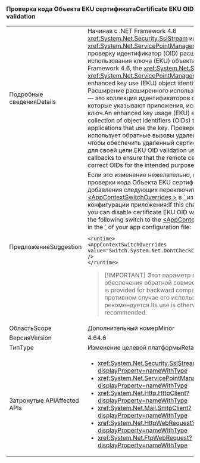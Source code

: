 ### <a name="certificate-eku-oid-validation"></a><span data-ttu-id="0b58d-101">Проверка кода Объекта EKU сертификата</span><span class="sxs-lookup"><span data-stu-id="0b58d-101">Certificate EKU OID validation</span></span>

|   |   |
|---|---|
|<span data-ttu-id="0b58d-102">Подробные сведения</span><span class="sxs-lookup"><span data-stu-id="0b58d-102">Details</span></span>|<span data-ttu-id="0b58d-103">Начиная с .NET Framework 4.6 <xref:System.Net.Security.SslStream> или <xref:System.Net.ServicePointManager> классы выполнять проверку идентификатор (OID) расширенного использования ключа (EKU) объекта.</span><span class="sxs-lookup"><span data-stu-id="0b58d-103">Starting with .NET Framework 4.6, the <xref:System.Net.Security.SslStream> or <xref:System.Net.ServicePointManager> classes perform enhanced key use (EKU) object identifier (OID) validation.</span></span> <span data-ttu-id="0b58d-104">Расширение расширенного использования ключа (EKU) — это коллекция идентификаторов объектов (OID), которые указывают приложения, использующие ключ.</span><span class="sxs-lookup"><span data-stu-id="0b58d-104">An enhanced key usage (EKU) extension is a collection of object identifiers (OIDs) that indicate the applications that use the key.</span></span> <span data-ttu-id="0b58d-105">Проверка Объекта EKU использует обратные вызовы удаленный сертификат, чтобы обеспечить удаленный сертификат правильно OID для своей цели.</span><span class="sxs-lookup"><span data-stu-id="0b58d-105">EKU OID validation uses remote certificate callbacks to ensure that the remote certificate has the correct OIDs for the intended purpose.</span></span>|
|<span data-ttu-id="0b58d-106">Предложение</span><span class="sxs-lookup"><span data-stu-id="0b58d-106">Suggestion</span></span>|<span data-ttu-id="0b58d-107">Если это изменение нежелательно, можно отключить проверки кода Объекта EKU сертификата путем добавления следующих переключиться на [ \<AppContextSwitchOverrides >](~/docs/framework/configure-apps/file-schema/runtime/appcontextswitchoverrides-element.md) в [ \` ](~/docs/framework/configure-apps/file-schema/runtime/runtime-element.md) из вашей файл конфигурации приложения:</span><span class="sxs-lookup"><span data-stu-id="0b58d-107">If this change is undesirable, you can disable certificate EKU OID validation by adding the following switch to the [\<AppContextSwitchOverrides>](~/docs/framework/configure-apps/file-schema/runtime/appcontextswitchoverrides-element.md) in the [\`](~/docs/framework/configure-apps/file-schema/runtime/runtime-element.md) of your app configuration file:</span></span><pre><code class="language-xml">&lt;runtime&gt;&#13;&#10;&lt;AppContextSwitchOverrides&#13;&#10;value=&quot;Switch.System.Net.DontCheckCertificateEKUs=true&quot; /&gt;&#13;&#10;&lt;/runtime&gt;&#13;&#10;</code></pre> <blockquote> [!IMPORTANT] <span data-ttu-id="0b58d-108">Этот параметр предоставляется для обеспечения обратной совместимости.</span><span class="sxs-lookup"><span data-stu-id="0b58d-108">This setting is provided for backward compatibility only.</span></span> <span data-ttu-id="0b58d-109">В противном случае его использование не рекомендуется.</span><span class="sxs-lookup"><span data-stu-id="0b58d-109">Its use is otherwise not recommended.</span></span></blockquote> |
|<span data-ttu-id="0b58d-110">Область</span><span class="sxs-lookup"><span data-stu-id="0b58d-110">Scope</span></span>|<span data-ttu-id="0b58d-111">Дополнительный номер</span><span class="sxs-lookup"><span data-stu-id="0b58d-111">Minor</span></span>|
|<span data-ttu-id="0b58d-112">Версия</span><span class="sxs-lookup"><span data-stu-id="0b58d-112">Version</span></span>|<span data-ttu-id="0b58d-113">4.6</span><span class="sxs-lookup"><span data-stu-id="0b58d-113">4.6</span></span>|
|<span data-ttu-id="0b58d-114">Тип</span><span class="sxs-lookup"><span data-stu-id="0b58d-114">Type</span></span>|<span data-ttu-id="0b58d-115">Изменение целевой платформы</span><span class="sxs-lookup"><span data-stu-id="0b58d-115">Retargeting</span></span>|
|<span data-ttu-id="0b58d-116">Затронутые API</span><span class="sxs-lookup"><span data-stu-id="0b58d-116">Affected APIs</span></span>|<ul><li><xref:System.Net.Security.SslStream?displayProperty=nameWithType></li><li><xref:System.Net.ServicePointManager?displayProperty=nameWithType></li><li><xref:System.Net.Http.HttpClient?displayProperty=nameWithType></li><li><xref:System.Net.Mail.SmtpClient?displayProperty=nameWithType></li><li><xref:System.Net.HttpWebRequest?displayProperty=nameWithType></li><li><xref:System.Net.FtpWebRequest?displayProperty=nameWithType></li></ul>|

